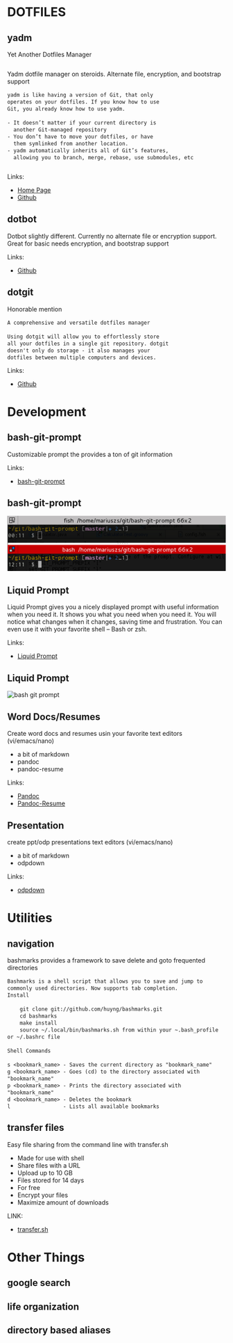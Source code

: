 # DOTFILES

## yadm

Yet Another Dotfiles Manager
~~~~

~~~~
Yadm dotfile manager on steroids. Alternate file,
encryption, and bootstrap support

~~~
yadm is like having a version of Git, that only
operates on your dotfiles. If you know how to use
Git, you already know how to use yadm.

- It doesn’t matter if your current directory is
  another Git-managed repository
- You don’t have to move your dotfiles, or have
  them symlinked from another location.
- yadm automatically inherits all of Git’s features,
  allowing you to branch, merge, rebase, use submodules, etc
~~~

~~~

~~~
Links:
- [Home Page](https://thelocehiliosan.github.io/yadm/)
- [Github](https://github.com/TheLocehiliosan/yadm)


## dotbot

Dotbot slightly different. Currently no alternate
file or encryption support. Great for basic needs
encryption, and bootstrap support

Links:
- [Github](https://github.com/anishathalye/dotbot)

## dotgit

Honorable mention 

~~~
A comprehensive and versatile dotfiles manager

Using dotgit will allow you to effortlessly store
all your dotfiles in a single git repository. dotgit
doesn't only do storage - it also manages your
dotfiles between multiple computers and devices.
~~~

Links:
- [Github](https://github.com/Cube777/dotgit)


# Development

## bash-git-prompt

Customizable prompt the provides a ton of git information

Links:
- [bash-git-prompt](https://github.com/magicmonty/bash-git-prompt)


## bash-git-prompt

![bash git prompt](https://github.com/magicmonty/bash-git-prompt/raw/master/gitprompt.png)

## Liquid Prompt

Liquid Prompt gives you a nicely displayed prompt
with useful information when you need it. It shows
you what you need when you need it. You will notice
what changes when it changes, saving time and
frustration. You can even use it with your favorite
shell – Bash or zsh.

Links:
- [Liquid Prompt](https://github.com/nojhan/liquidprompt)

## Liquid Prompt
![bash git prompt](https://camo.githubusercontent.com/945fb4cf2370746492805f5b8fbc0c3c462e486f/68747470733a2f2f7261772e6769746875622e636f6d2f6e6f6a68616e2f6c697175696470726f6d70742f6d61737465722f64656d6f2e706e67)

## Word Docs/Resumes

Create word docs and resumes usin your favorite
text editors (vi/emacs/nano)

- a bit of markdown
- pandoc
- pandoc-resume

Links:
- [Pandoc](http://pandoc.org)
- [Pandoc-Resume](https://mszep.github.io/pandoc_resume/)


## Presentation

create ppt/odp presentations text editors (vi/emacs/nano)

- a bit of markdown
- odpdown

Links:
- [odpdown](https://github.com/thorstenb/odpdown)


# Utilities

## navigation

bashmarks provides a framework to save delete and
goto frequented directories

~~~
Bashmarks is a shell script that allows you to save and jump to commonly used directories. Now supports tab completion.
Install

    git clone git://github.com/huyng/bashmarks.git
    cd bashmarks
    make install
    source ~/.local/bin/bashmarks.sh from within your ~.bash_profile or ~/.bashrc file

Shell Commands

s <bookmark_name> - Saves the current directory as "bookmark_name"
g <bookmark_name> - Goes (cd) to the directory associated with "bookmark_name"
p <bookmark_name> - Prints the directory associated with "bookmark_name"
d <bookmark_name> - Deletes the bookmark
l                 - Lists all available bookmarks
~~~



## transfer files

Easy file sharing from the command line with transfer.sh

- Made for use with shell
- Share files with a URL
- Upload up to 10 GB
- Files stored for 14 days
- For free
- Encrypt your files
- Maximize amount of downloads

LINK: 
- [transfer.sh](https://transfer.sh)


# Other Things

## google search

## life organization

## directory based aliases


